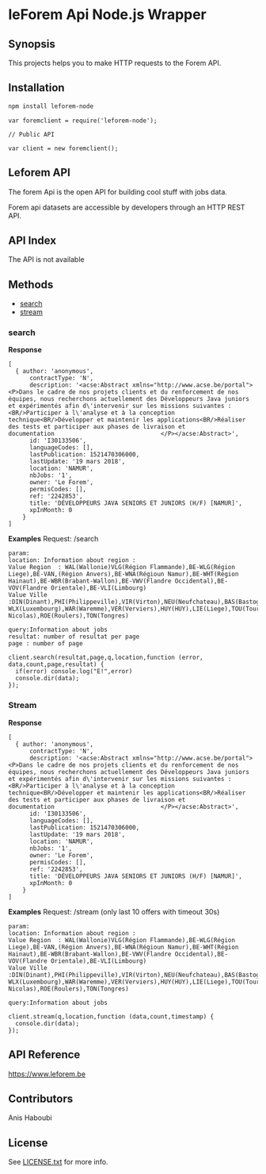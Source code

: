 # leForem Api Node.js Wrapper

## Synopsis

This projects helps you to make HTTP requests to the Forem API.


## Installation

```sh
npm install leforem-node
```

```javasctipt
var foremclient = require('leforem-node');
```

```javasctipt
// Public API

var client = new foremclient();

```

## Leforem API

The forem Api is the open API for building cool stuff with jobs data. 

Forem api datasets are accessible by developers through an HTTP REST API.


## API Index
The API is not available 


## Methods

* [search](#search)
* [stream](#stream)



### search

**Response**

```javasctipt
[ 
  { author: 'anonymous',
      contractType: 'N',
      description: '<acse:Abstract xmlns="http://www.acse.be/portal"><P>Dans le cadre de nos projets clients et du renforcement de nos équipes, nous recherchons actuellement des Développeurs Java juniors et expérimentés afin d\'intervenir sur les missions suivantes :<BR/>Participer à l\'analyse et à la conception technique<BR/>Développer et maintenir les applications<BR/>Réaliser des tests et participer aux phases de livraison et documentation                              </P></acse:Abstract>',
      id: 'I30133506',
      languageCodes: [],
      lastPublication: 1521470306000,
      lastUpdate: '19 mars 2018',
      location: 'NAMUR',
      nbJobs: '1',
      owner: 'Le Forem',
      permisCodes: [],
      ref: '2242853',
      title: 'DÉVELOPPEURS JAVA SENIORS ET JUNIORS (H/F) [NAMUR]',
      xpInMonth: 0 
    } 
]
```

**Examples**
Request:
    /search

    param: 
    location: Information about region : 
    Value Region  : WAL(Wallonie)VLG(Région Flammande),BE-WLG(Région Liege),BE-VAN,(Région Anvers),BE-WNA(Régioun Namur),BE-WHT(Région Hainaut),BE-WBR(Brabant-Wallon),BE-VWV(Flandre Occidental),BE-VOV(Flandre Orientale),BE-VLI(Limbourg)
    Value Ville :DIN(Dinant),PHI(Philippeville),VIR(Virton),NEU(Neufchateau),BAS(Bastogne),BE-WLX(Luxembourg),WAR(Waremme),VER(Verviers),HUY(HUY),LIE(Liege),TOU(Tournai),THU(Thuin),SOI(Soignies),MOU(Mouscron),HAS(Hasselt),GAN(GAND),OOS(Ostende),AAL(Alost),IEP(Ypres),KOR(Courtrai),BRG(Bruges),LEU(Louvain),MEC(Malines),TUR(Turnhout),SIN(Saint-Nicolas),ROE(Roulers),TON(Tongres)

    query:Information about jobs
    resultat: number of resultat per page
    page : number of page

```javasctipt
client.search(resultat,page,q,location,function (error, data,count,page,resultat) {
  if(error) console.log("E!",error)
  console.dir(data);
});

```


### Stream

**Response**

```javasctipt
[ 
  { author: 'anonymous',
      contractType: 'N',
      description: '<acse:Abstract xmlns="http://www.acse.be/portal"><P>Dans le cadre de nos projets clients et du renforcement de nos équipes, nous recherchons actuellement des Développeurs Java juniors et expérimentés afin d\'intervenir sur les missions suivantes :<BR/>Participer à l\'analyse et à la conception technique<BR/>Développer et maintenir les applications<BR/>Réaliser des tests et participer aux phases de livraison et documentation                              </P></acse:Abstract>',
      id: 'I30133506',
      languageCodes: [],
      lastPublication: 1521470306000,
      lastUpdate: '19 mars 2018',
      location: 'NAMUR',
      nbJobs: '1',
      owner: 'Le Forem',
      permisCodes: [],
      ref: '2242853',
      title: 'DÉVELOPPEURS JAVA SENIORS ET JUNIORS (H/F) [NAMUR]',
      xpInMonth: 0 
    } 
]
```

**Examples**
Request:
    /stream (only last 10 offers with timeout 30s)

    param: 
    location: Information about region : 
    Value Region  : WAL(Wallonie)VLG(Région Flammande),BE-WLG(Région Liege),BE-VAN,(Région Anvers),BE-WNA(Régioun Namur),BE-WHT(Région Hainaut),BE-WBR(Brabant-Wallon),BE-VWV(Flandre Occidental),BE-VOV(Flandre Orientale),BE-VLI(Limbourg)
    Value Ville :DIN(Dinant),PHI(Philippeville),VIR(Virton),NEU(Neufchateau),BAS(Bastogne),BE-WLX(Luxembourg),WAR(Waremme),VER(Verviers),HUY(HUY),LIE(Liege),TOU(Tournai),THU(Thuin),SOI(Soignies),MOU(Mouscron),HAS(Hasselt),GAN(GAND),OOS(Ostende),AAL(Alost),IEP(Ypres),KOR(Courtrai),BRG(Bruges),LEU(Louvain),MEC(Malines),TUR(Turnhout),SIN(Saint-Nicolas),ROE(Roulers),TON(Tongres)

    query:Information about jobs

```javasctipt
client.stream(q,location,function (data,count,timestamp) {
  console.dir(data);
});

```

## API Reference

https://www.leforem.be 

## Contributors

Anis Haboubi

## License

See [LICENSE.txt](LICENSE.txt) for more info.